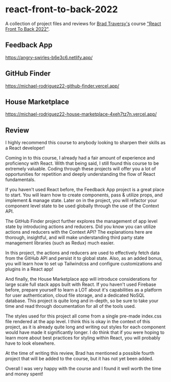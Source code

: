 # react-front-to-back-2022

A collection of project files and reviews for [Brad Traversy's](https://www.traversymedia.com/) course ["React Front To Back 2022"](https://www.udemy.com/course/react-front-to-back-2022/?referralCode=4A622C7E48DB66154114).

## Feedback App

https://angry-swirles-b6e3c6.netlify.app/

## GitHub Finder

https://michael-rodriguez22-github-finder.vercel.app/

## House Marketplace

https://michael-rodriguez22-house-marketplace-4xeh7tz7n.vercel.app/


## Review

I highly recommend this course to anybody looking to sharpen their skills as a React developer!

Coming in to this course, I already had a fair amount of experience and proficiency with React. With that being said, I still found this course to be extremely valuable. Coding through these projects will offer you a lot of opportunities for repetition and deeply understanding the flow of React fundamentals.

If you haven't used React before, the Feedback App project is a great place to start. You will learn how to create components, pass & utilize props, and implement & manage state. Later on in the project, you will refactor your component level state to be used globally through the use of the Context API.

The GitHub Finder project further explores the management of app level state by introducing actions and reducers. Did you know you can utilize actions and reducers with the Context API? The explanations here are thorough, insightful, and will make understanding third party state management libraries (such as Redux) much easier.

In this project, the actions and reducers are used to effectively fetch data from the GitHub API and persist it to global state. Also, as an added bonus, you will learn how to set up Tailwindcss and configure customizations and plugins in a React app!

And finally, the House Marketplace app will introduce considerations for large scale full stack apps built with React. If you haven't used Firebase before, prepare yourself to learn a LOT about it's capabilities as a platform for user authentication, cloud file storage, and a dedicated NoSQL database. This project is quite long and in-depth, so be sure to take your time and read through documentation for all of the tools used.

The styles used for this project all come from a single pre-made index.css file rendered at the app level. I think this is okay in the context of this project, as it is already quite long and writing out styles for each component would have made it significantly longer. I do think that if you were hoping to learn more about best practices for styling within React, you will probably have to look elsewhere.

At the time of writing this review, Brad has mentioned a possible fourth project that will be added to the course, but it has not yet been added.

Overall I was very happy with the course and I found it well worth the time and money spent!
